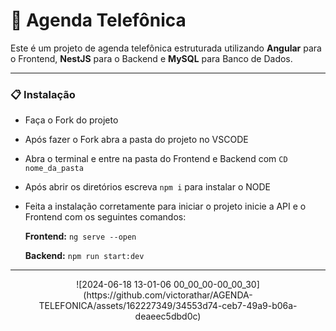 # 📓 Agenda Telefônica
Este é um projeto de agenda telefônica estruturada utilizando **Angular** para o Frontend, **NestJS** para o Backend e **MySQL** para Banco de Dados.
____________________________________________________________________________________________________________________________________________

### 📋 Instalação
- Faça o Fork do projeto
- Após fazer o Fork abra a pasta do projeto no VSCODE
- Abra o terminal e entre na pasta do Frontend e Backend com ```CD nome_da_pasta```
- Após abrir os diretórios escreva ```npm i``` para instalar o NODE
- Feita a instalação corretamente para iniciar o projeto inicie a API e o Frontend com os seguintes comandos:
  
  **Frontend:** ``` ng serve --open  ```

  **Backend:** ``` npm run start:dev ```


____________________________________________________________________________________________________________________________________________


<div align="center"> ![2024-06-18 13-01-06 00_00_00-00_00_30](https://github.com/victorathar/AGENDA-TELEFONICA/assets/162227349/34553d74-ceb7-49a9-b06a-deaeec5dbd0c) </div>
